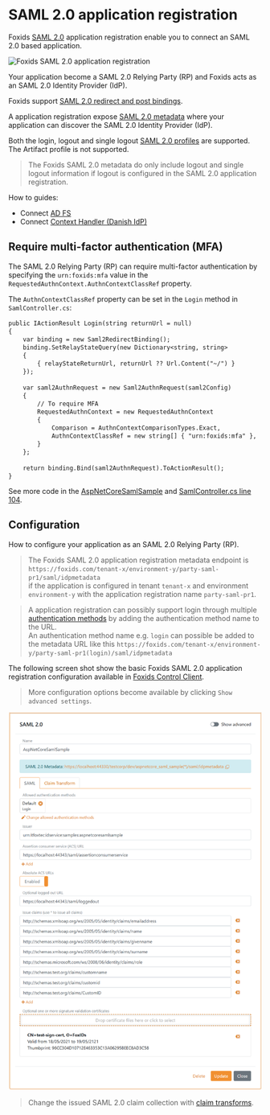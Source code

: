 # SAML 2.0 application registration

Foxids [SAML 2.0](https://docs.oasis-open.org/security/saml/v2.0/saml-core-2.0-os.pdf) application registration enable you to connect an SAML 2.0 based application. 

![Foxids SAML 2.0 application registration](images/parties-app-reg-saml.svg)

Your application become a SAML 2.0 Relying Party (RP) and Foxids acts as an SAML 2.0 Identity Provider (IdP).

Foxids support [SAML 2.0 redirect and post bindings](https://docs.oasis-open.org/security/saml/v2.0/saml-bindings-2.0-os.pdf).

A application registration expose [SAML 2.0 metadata](https://docs.oasis-open.org/security/saml/v2.0/saml-metadata-2.0-os.pdf) where your application can discover the SAML 2.0 Identity Provider (IdP).

Both the login, logout and single logout [SAML 2.0 profiles](https://docs.oasis-open.org/security/saml/v2.0/saml-profiles-2.0-os.pdf) are supported. The Artifact profile is not supported.

> The Foxids SAML 2.0 metadata do only include logout and single logout information if logout is configured in the SAML 2.0 application registration.

How to guides:

- Connect [AD FS](app-reg-howto-saml-2.0-adfs.md)
- Connect [Context Handler (Danish IdP)](howto-saml-2.0-context-handler.md#app-reg---connect-to-context-handler)

## Require multi-factor authentication (MFA)
The SAML 2.0 Relying Party (RP) can require multi-factor authentication by specifying the `urn:foxids:mfa` value in the `RequestedAuthnContext.AuthnContextClassRef` property.

The `AuthnContextClassRef` property can be set in the `Login` method in `SamlController.cs`:

    public IActionResult Login(string returnUrl = null)
    {
        var binding = new Saml2RedirectBinding();
        binding.SetRelayStateQuery(new Dictionary<string, string>
        {
            { relayStateReturnUrl, returnUrl ?? Url.Content("~/") }
        });

        var saml2AuthnRequest = new Saml2AuthnRequest(saml2Config)
        {
            // To require MFA
            RequestedAuthnContext = new RequestedAuthnContext
            {
                Comparison = AuthnContextComparisonTypes.Exact,
                AuthnContextClassRef = new string[] { "urn:foxids:mfa" },
            }
        };

        return binding.Bind(saml2AuthnRequest).ToActionResult();
    }

See more code in the [AspNetCoreSamlSample](samples.md#aspnetcoresamlsample) and [SamlController.cs line 104](https://github.com/ITfoxtec/Foxids.Samples/blob/master/src/AspNetCoreSamlSample/Controllers/SamlController.cs#L104).

## Configuration
How to configure your application as an SAML 2.0 Relying Party (RP).

> The Foxids SAML 2.0 application registration metadata endpoint is `https://foxids.com/tenant-x/environment-y/party-saml-pr1/saml/idpmetadata`  
> if the application is configured in tenant `tenant-x` and environment `environment-y` with the application registration name `party-saml-pr1`.

> A application registration can possibly support login through multiple [authentication methods](parties.md#authentication-method) by adding the authentication method name to the URL.  
> An authentication method name e.g. `login` can possible be added to the metadata URL like this `https://foxids.com/tenant-x/environment-y/party-saml-pr1(login)/saml/idpmetadata`

The following screen shot show the basic Foxids SAML 2.0 application registration configuration available in [Foxids Control Client](control.md#foxids-control-client).

> More configuration options become available by clicking `Show advanced settings`.

![Configure SAML 2.0](images/configure-saml-app-reg.png)

> Change the issued SAML 2.0 claim collection with [claim transforms](claim-transform.md).